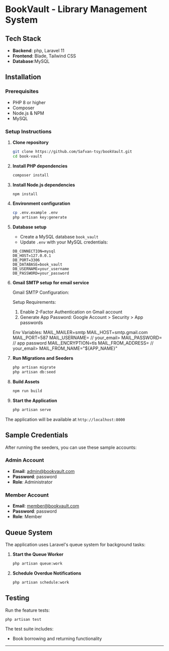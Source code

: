 # BookVault - Library Management System


## Tech Stack

- **Backend**: php, Laravel 11
- **Frontend**: Blade, Tailwind CSS
- **Database**:MySQL

## Installation

### Prerequisites
- PHP 8 or higher
- Composer
- Node.js & NPM
- MySQL

### Setup Instructions

1. **Clone repository**
   ```bash
   git clone https://github.com/Safvan-tsy/bookVault.git
   cd book-vault
   ```

2. **Install PHP dependencies**
   ```bash
   composer install
   ```

3. **Install Node.js dependencies**
   ```bash
   npm install
   ```

4. **Environment configuration**
   ```bash
   cp .env.example .env
   php artisan key:generate
   ```

5. **Database setup**
   
   - Create a MySQL database `book_vault`
   - Update `.env` with your MySQL credentials:
   ```env
   DB_CONNECTION=mysql
   DB_HOST=127.0.0.1
   DB_PORT=3306
   DB_DATABASE=book_vault
   DB_USERNAME=your_username
   DB_PASSWORD=your_password
   ```

6. **Gmail SMTP setup for email service**
     
     Gmail SMTP Configuration:
     
     Setup Requirements:
     1. Enable 2-Factor Authentication on Gmail account
     2. Generate App Password: Google Account > Security > App passwords
     
     Env Variables:
      MAIL_MAILER=smtp
      MAIL_HOST=smtp.gmail.com
      MAIL_PORT=587
      MAIL_USERNAME= // your_email>
      MAIL_PASSWORD= // app password
      MAIL_ENCRYPTION=tls
      MAIL_FROM_ADDRESS= // your_email>
      MAIL_FROM_NAME="${APP_NAME}"
 

7. **Run Migrations and Seeders**
   ```bash
   php artisan migrate
   php artisan db:seed
   ```

8. **Build Assets**
   ```bash
   npm run build
   ```

9. **Start the Application**
   ```bash
   php artisan serve
   ```

The application will be available at `http://localhost:8000`

## Sample Credentials

After running the seeders, you can use these sample accounts:

### Admin Account
- **Email**: admin@bookvault.com
- **Password**: password
- **Role**: Administrator

### Member Account
- **Email**: member@bookvault.com
- **Password**: password
- **Role**: Member

## Queue System

The application uses Laravel's queue system for background tasks:

1. **Start the Queue Worker**
   ```bash
   php artisan queue:work
   ```

2. **Schedule Overdue Notifications**
   ```bash
   php artisan schedule:work
   ```

## Testing

Run the feature tests:
```bash
php artisan test
```

The test suite includes:
- Book borrowing and returning functionality

---
